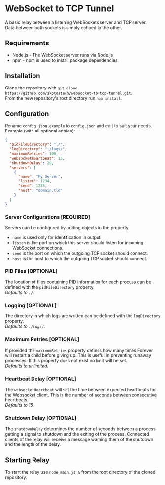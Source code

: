 # WebSocket to TCP Tunnel
A basic relay between a listening WebSockets server and TCP server.  
Data between both sockets is simply echoed to the other.

## Requirements
* Node.js - The WebSocket server runs via Node.js
* npm - npm is used to install package dependencies.

## Installation
Clone the repository with `git clone https://github.com/skotostech/websocket-to-tcp-tunnel.git`.  
From the new repository's root directory run `npm install`.

## Configuration
Rename `config.json.example` to `config.json` and edit to suit your needs.  
Example (with all optional entries):
```json
{
  "pidFileDirectory": "./",
  "logDirectory": "./logs/",
  "maximumRetries": 100,
  "websocketHeartbeat": 15,
  "shutdownDelay": 20,
  "servers": [
    {
      "name": "My Server",
      "listen": 1234,
      "send": 1235,
      "host": "domain.tld"
    }
  ]
}

```

### Server Configurations [REQUIRED]
Servers can be configured by adding objects to the property.
* `name` is used only for identification in output.  
* `listen` is the port on which this server should listen for incoming WebSocket connections.
* `send` is the port on which the outgoing TCP socket should connect.
* `host` is the host to which the outgoing TCP socket should connect.

### PID Files [OPTIONAL]
The location of files containing PID information for each process can be defined with 
the `pidFileDirectory` property.  
*Defaults to `./`.*

### Logging [OPTIONAL]
The directory in which logs are written can be defined with the `logDirectory` property.  
*Defaults to `./logs/`.*

### Maximum Retries [OPTIONAL]
If provided the `maximumRetries` property defines how many times Forever will restart a child before giving up.
This is useful in preventing runaway processes. If this property does not exist no limit will be set.  
*Defaults to unlimited.*  

### Heartbeat Delay [OPTIONAL]
The `websocketHeartbeat` will set the time between expected heartbeats for the Websocket client. 
This is the number of seconds between consecutive heartbeats.  
*Defaults to 15.* 

### Shutdown Delay [OPTIONAL]
The `shutdownDelay` determines the number of seconds between a process getting a signal to shutdown
and the exiting of the process. Connected clients of the relay will receive a message warning them
of the shutdown and the length of the delay.  

## Starting Relay 
To start the relay use `node main.js &` from the root directory of the cloned repository.
